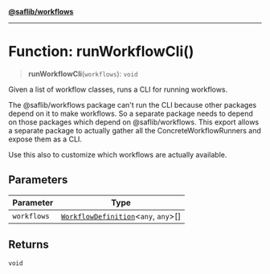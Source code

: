 [**@saflib/workflows**](../index.md)

***

# Function: runWorkflowCli()

> **runWorkflowCli**(`workflows`): `void`

Given a list of workflow classes, runs a CLI for running workflows.

The @saflib/workflows package can't run the CLI because other packages
depend on it to make workflows. So a separate package needs to depend on
those packages which depend on @saflib/workflows. This export allows
a separate package to actually gather all the ConcreteWorkflowRunners and expose them as a CLI.

Use this also to customize which workflows are actually available.

## Parameters

| Parameter | Type |
| ------ | ------ |
| `workflows` | [`WorkflowDefinition`](../interfaces/WorkflowDefinition.md)\<`any`, `any`\>[] |

## Returns

`void`
